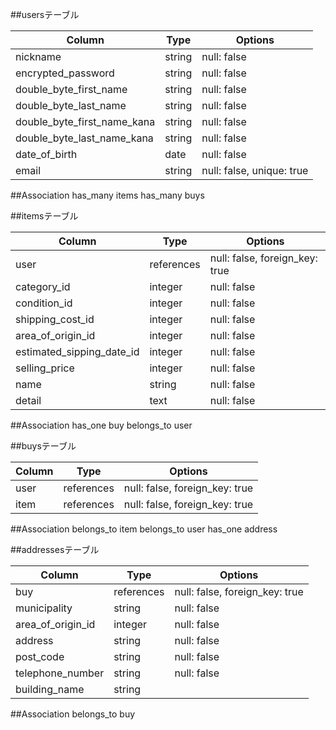##usersテーブル

| Column                                 | Type   | Options                   |
| -------------------------------------- | ------ | ------------------------- |
| nickname                               | string | null: false               |
| encrypted_password                     | string | null: false               |
| double_byte_first_name                 | string | null: false               |
| double_byte_last_name                  | string | null: false               |
| double_byte_first_name_kana            | string | null: false               |
| double_byte_last_name_kana             | string | null: false               |
| date_of_birth                          | date   | null: false               |
| email                                  | string | null: false, unique: true |

##Association
has_many items
has_many buys



##itemsテーブル

| Column                    | Type          | Options                            |
| ------------------------- | ------------- | ---------------------------------- |
| user                      | references    | null: false, foreign_key: true     |
| category_id               | integer       | null: false                        |
| condition_id              | integer       | null: false                        |
| shipping_cost_id          | integer       | null: false                        |
| area_of_origin_id         | integer       | null: false                        |
| estimated_sipping_date_id | integer       | null: false                        |
| selling_price             | integer       | null: false                        |
| name                      | string        | null: false                        |
| detail                    | text          | null: false                        |

##Association
has_one buy
belongs_to user


##buysテーブル

| Column                 | Type          | Options                            |
| ---------------------- | ------------- | ---------------------------------- |
| user                   | references    | null: false, foreign_key: true     |
| item                   | references    | null: false, foreign_key: true     |

##Association
belongs_to item
belongs_to user
has_one address

##addressesテーブル

| Column                 | Type          | Options                            |
| ---------------------- | ------------- | ---------------------------------- |
| buy                    | references    | null: false, foreign_key: true     |
| municipality           | string        | null: false                        |
| area_of_origin_id      | integer       | null: false                        |
| address                | string        | null: false                        |
| post_code              | string        | null: false                        |
| telephone_number       | string        | null: false                        |
| building_name          | string        |                                    |

##Association 
belongs_to buy

